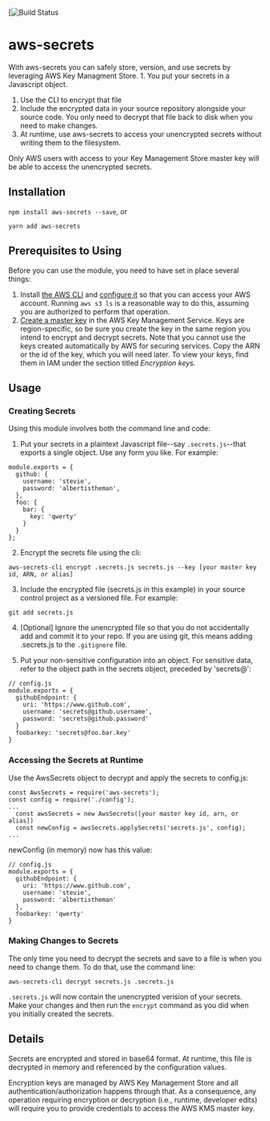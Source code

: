 [![Build Status](https://travis-ci.org/Cimpress-MCP/aws-secrets.svg?branch=master)

# aws-secrets

With aws-secrets you can safely store, version, and use secrets by leveraging AWS Key Managment Store. 1. You put your secrets in a Javascript object.
1. Use the CLI to encrypt that file
1. Include the encrypted data in your source repository alongside your source code. You only need to decrypt that file back to disk when you need to make changes.
1. At runtime, use aws-secrets to access your unencrypted secrets without writing them to the filesystem.

Only AWS users with access to your Key Management Store master key will be able to access the unencrypted secrets.

## Installation
`npm install aws-secrets --save`, or

`yarn add aws-secrets`

## Prerequisites to Using
Before you can use the module, you need to have set in place several things:
1. Install [the AWS CLI](http://docs.aws.amazon.com/cli/latest/userguide/installing.html) and [configure it](http://docs.aws.amazon.com/cli/latest/userguide/cli-chap-getting-started.html) so that you can access your AWS account. Running `aws s3 ls` is a reasonable way to do this, assuming you are authorized to perform that operation.
2. [Create a master key](http://docs.aws.amazon.com/kms/latest/developerguide/create-keys.html) in the AWS Key Management Service. Keys are region-specific, so be sure you create the key in the same region you intend to encrypt and decrypt secrets. Note that you cannot use the keys created automatically by AWS for securing services. Copy the ARN or the id of the key, which you will need later. To view your keys, find them in IAM under the section titled *Encryption keys.*

## Usage

### Creating Secrets
Using this module involves both the command line and code:
1. Put your secrets in a plaintext Javascript file--say `.secrets.js`--that exports a single object. Use any form you like. For example:
~~~~
module.exports = {
  github: {
    username: 'stevie',
    password: 'albertistheman',
  },
  foo: {
    bar: {
      key: 'qwerty'
    }
  }
};
~~~~
2. Encrypt the secrets file using the cli:

  `aws-secrets-cli encrypt .secrets.js secrets.js --key [your master key id, ARN, or alias]`

3. Include the encrypted file (secrets.js in this example) in your source control project as a versioned file. For example:

  `git add secrets.js`

4. [Optional] Ignore the unencrypted file so that you do not accidentally add and commit it to your repo. If you are using git, this means adding .secrets.js to the `.gitignore` file.

5. Put your non-sensitive configuration into an object. For sensitive data, refer to the object path in the secrets object, preceded by 'secrets@':

  ~~~
  // config.js
  module.exports = {
    githubEndpoint: {
      uri: 'https://www.github.com',
      username: 'secrets@github.username',
      password: 'secrets@github.password'
    }
    foobarkey: 'secrets@foo.bar.key'
  }
  ~~~

### Accessing the Secrets at Runtime

Use the AwsSecrets object to decrypt and apply the secrets to config.js:
~~~
const AwsSecrets = require('aws-secrets');
const config = require('./config');
...
  const awsSecrets = new AwsSecrets([your master key id, arn, or alias])
  const newConfig = awsSecrets.applySecrets('secrets.js', config);
...
~~~

  newConfig (in memory) now has this value:

  ~~~
  // config.js
  module.exports = {
    githubEndpoint: {
      uri: 'https://www.github.com',
      username: 'stevie',
      password: 'albertistheman'
    },
    foobarkey: 'qwerty'
  }
  ~~~

### Making Changes to Secrets
The only time you need to decrypt the secrets and save to a file is when you need to change them. To do that, use the command line:

`aws-secrets-cli decrypt secrets.js .secrets.js`

`.secrets.js` will now contain the unencrypted verision of your secrets. Make your changes and then run the `encrypt` command as you did when you initially created the secrets.

##  Details
Secrets are encrypted and stored in base64 format. At runtime, this file is decrypted in memory and referenced by the configuration values.

Encryption keys are managed by AWS Key Management Store and all authentication/authorization happens through that. As a consequence, any operation requiring encryption or decryption (i.e., runtime, developer edits) will require you to provide credentials to access the AWS KMS master key.
